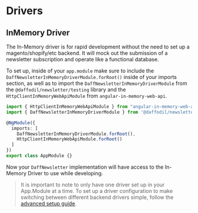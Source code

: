 # Drivers

## InMemory Driver

The In-Memory driver is for rapid development without the need to set up a magento/shopify/etc backend. It will mock out the submission of a newsletter subscription and operate like a functional database.

To set up, inside of your `app.module` make sure to include the `DaffNewsletterInMemoryDriverModule.forRoot()` inside of your imports section, as well as to import the `DaffNewsletterInMemoryDriverModule` from the `@daffodil/newsletter/testing` library and the `HttpClientInMemoryWebApiModule` from `angular-in-memory-web-api`.

```typescript
import { HttpClientInMemoryWebApiModule } from "angular-in-memory-web-api";
import { DaffNewsletterInMemoryDriverModule } from '@daffodil/newsletter/testing';

@NgModule({
  imports: [
    DaffNewsletterInMemoryDriverModule.forRoot(),
    HttpClientInMemoryWebApiModule.forRoot()
  ]
})
export class AppModule {}
```

Now your `DaffNewsletter` implementation will have access to the In-Memory Driver to use while developing.

> It is important to note to only have one driver set up in your App.Module at a time. To set up a driver configuration to make switching between different backend drivers simple, follow the [advanced setup guide](). <!-- later on this can link to a guide about setting up a config file for multiple drivers like demo -->
